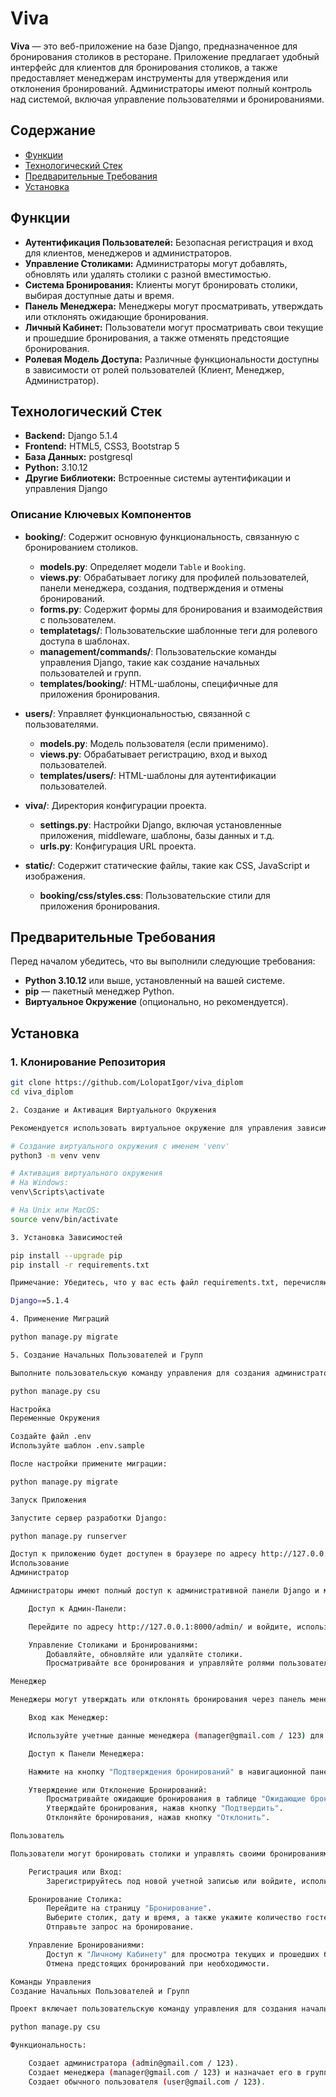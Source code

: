 # Viva

**Viva** — это веб-приложение на базе Django, предназначенное для бронирования столиков в ресторане. Приложение предлагает удобный интерфейс для клиентов для бронирования столиков, 
а также предоставляет менеджерам инструменты для утверждения или отклонения бронирований. Администраторы имеют полный контроль над системой, включая управление пользователями и бронированиями.

## Содержание

- [Функции](#функции)
- [Технологический Стек](#технологический-стек)
- [Предварительные Требования](#предварительные-требования)
- [Установка](#установка)


## Функции

- **Аутентификация Пользователей:** Безопасная регистрация и вход для клиентов, менеджеров и администраторов.
- **Управление Столиками:** Администраторы могут добавлять, обновлять или удалять столики с разной вместимостью.
- **Система Бронирования:** Клиенты могут бронировать столики, выбирая доступные даты и время.
- **Панель Менеджера:** Менеджеры могут просматривать, утверждать или отклонять ожидающие бронирования.
- **Личный Кабинет:** Пользователи могут просматривать свои текущие и прошедшие бронирования, а также отменять предстоящие бронирования.
- **Ролевая Модель Доступа:** Различные функциональности доступны в зависимости от ролей пользователей (Клиент, Менеджер, Администратор).

## Технологический Стек

- **Backend:** Django 5.1.4
- **Frontend:** HTML5, CSS3, Bootstrap 5
- **База Данных:** postgresql
- **Python:** 3.10.12
- **Другие Библиотеки:** Встроенные системы аутентификации и управления Django


### Описание Ключевых Компонентов

- **booking/**: Содержит основную функциональность, связанную с бронированием столиков.
  - **models.py**: Определяет модели `Table` и `Booking`.
  - **views.py**: Обрабатывает логику для профилей пользователей, панели менеджера, создания, подтверждения и отмены бронирований.
  - **forms.py**: Содержит формы для бронирования и взаимодействия с пользователем.
  - **templatetags/**: Пользовательские шаблонные теги для ролевого доступа в шаблонах.
  - **management/commands/**: Пользовательские команды управления Django, такие как создание начальных пользователей и групп.
  - **templates/booking/**: HTML-шаблоны, специфичные для приложения бронирования.

- **users/**: Управляет функциональностью, связанной с пользователями.
  - **models.py**: Модель пользователя (если применимо).
  - **views.py**: Обрабатывает регистрацию, вход и выход пользователей.
  - **templates/users/**: HTML-шаблоны для аутентификации пользователей.

- **viva/**: Директория конфигурации проекта.
  - **settings.py**: Настройки Django, включая установленные приложения, middleware, шаблоны, базы данных и т.д.
  - **urls.py**: Конфигурация URL проекта.

- **static/**: Содержит статические файлы, такие как CSS, JavaScript и изображения.
  - **booking/css/styles.css**: Пользовательские стили для приложения бронирования.


## Предварительные Требования

Перед началом убедитесь, что вы выполнили следующие требования:

- **Python 3.10.12** или выше, установленный на вашей системе.
- **pip** — пакетный менеджер Python.
- **Виртуальное Окружение** (опционально, но рекомендуется).

## Установка

### 1. Клонирование Репозитория

```bash
git clone https://github.com/LolopatIgor/viva_diplom
cd viva_diplom

2. Создание и Активация Виртуального Окружения

Рекомендуется использовать виртуальное окружение для управления зависимостями.

# Создание виртуального окружения с именем 'venv'
python3 -m venv venv

# Активация виртуального окружения
# На Windows:
venv\Scripts\activate

# На Unix или MacOS:
source venv/bin/activate

3. Установка Зависимостей

pip install --upgrade pip
pip install -r requirements.txt

Примечание: Убедитесь, что у вас есть файл requirements.txt, перечисляющий все необходимые пакеты. Если его нет, создайте его на основе потребностей вашего проекта, например:

Django==5.1.4

4. Применение Миграций

python manage.py migrate

5. Создание Начальных Пользователей и Групп

Выполните пользовательскую команду управления для создания администратора, менеджера и обычного пользователя, а также группы Manager и необходимых прав.

python manage.py csu

Настройка
Переменные Окружения

Создайте файл .env
Используйте шаблон .env.sample

После настройки примените миграции:

python manage.py migrate

Запуск Приложения

Запустите сервер разработки Django:

python manage.py runserver

Доступ к приложению будет доступен в браузере по адресу http://127.0.0.1:8000/.
Использование
Администратор

Администраторы имеют полный доступ к административной панели Django и могут управлять всеми аспектами приложения.

    Доступ к Админ-Панели:

    Перейдите по адресу http://127.0.0.1:8000/admin/ и войдите, используя учетные данные администратора, созданные с помощью команды управления (admin@gmail.com / 123).

    Управление Столиками и Бронированиями:
        Добавляйте, обновляйте или удаляйте столики.
        Просматривайте все бронирования и управляйте ролями пользователей.

Менеджер

Менеджеры могут утверждать или отклонять бронирования через панель менеджера.

    Вход как Менеджер:

    Используйте учетные данные менеджера (manager@gmail.com / 123) для входа.

    Доступ к Панели Менеджера:

    Нажмите на кнопку "Подтверждения бронирований" в навигационной панели или перейдите по адресу http://127.0.0.1:8000/booking/manager/.

    Утверждение или Отклонение Бронирований:
        Просматривайте ожидающие бронирования в таблице "Ожидающие бронирования".
        Утверждайте бронирования, нажав кнопку "Подтвердить".
        Отклоняйте бронирования, нажав кнопку "Отклонить".

Пользователь

Пользователи могут бронировать столики и управлять своими бронированиями.

    Регистрация или Вход:
        Зарегистрируйтесь под новой учетной записью или войдите, используя существующие учетные данные (user@gmail.com / 123).

    Бронирование Столика:
        Перейдите на страницу "Бронирование".
        Выберите столик, дату и время, а также укажите количество гостей.
        Отправьте запрос на бронирование.

    Управление Бронированиями:
        Доступ к "Личному Кабинету" для просмотра текущих и прошедших бронирований.
        Отмена предстоящих бронирований при необходимости.

Команды Управления
Создание Начальных Пользователей и Групп

Проект включает пользовательскую команду управления для создания начальных пользователей и группы Manager.

python manage.py csu

Функциональность:

    Создает администратора (admin@gmail.com / 123).
    Создает менеджера (manager@gmail.com / 123) и назначает его в группу Manager.
    Создает обычного пользователя (user@gmail.com / 123).



